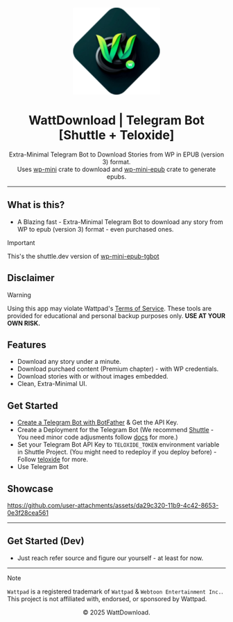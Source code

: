 <p align="center">
  <img src="logo.png" alt="WattDownload Logo" width="200px">
</p>

<h1 align="center">WattDownload | Telegram Bot [Shuttle + Teloxide]</h1>

<p align="center">
  Extra-Minimal Telegram Bot to Download Stories from WP in EPUB (version 3) format. <br/>
  Uses <a href="https://crates.io/crates/wp-mini">wp-mini</a> crate to download and <a href="https://crates.io/crates/wp-mini-epub">wp-mini-epub</a> crate to generate epubs.
</p>

---

## What is this?
- A Blazing fast - Extra-Minimal Telegram Bot to download any story from WP to epub (version 3) format - even purchased ones.

> [!IMPORTANT]
> This's the shuttle.dev version of [wp-mini-epub-tgbot](https://github.com/WattDownload/wp-mini-epub-tgbot)

## Disclaimer
> [!WARNING]
> Using this app may violate Wattpad's [Terms of Service](https://policies.wattpad.com/terms/). These tools are provided for educational and personal backup purposes only. **USE AT YOUR OWN RISK.**

## Features
- Download any story under a minute.
- Download purchaed content (Premium chapter) - with WP credentials.
- Download stories with or without images embedded.
- Clean, Extra-Minimal UI.

## Get Started
 - [Create a Telegram Bot with BotFather](https://t.me/botfather) & Get the API Key.
 - Create a Deployment for the Telegram Bot (We recommend [Shuttle](https://shuttle.dev/) - You need minor code adjusments follow [docs](https://docs.shuttle.dev/welcome/introduction) for more.)
 - Set your Telegram Bot API Key to `TELOXIDE_TOKEN` environment variable in Shuttle Project. (You might need to redeploy if you deploy before) - Follow [teloxide](https://github.com/teloxide/teloxide) for more.
 - Use Telegram Bot
   
## Showcase
https://github.com/user-attachments/assets/da29c320-11b9-4c42-8653-0e3f28cea561

---

## Get Started (Dev)
- Just reach refer source and figure our yourself - at least for now.

---

> [!NOTE]
> `Wattpad` is a registered trademark of `Wattpad` & `Webtoon Entertainment Inc.`. This project is not affiliated with, endorsed, or sponsored by Wattpad.

<p align="center">© 2025 WattDownload.</p>
